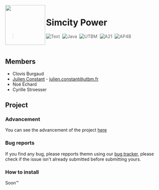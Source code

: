 <img align="left" height="128" src="https://i.imgur.com/S2coYYy.png">

# Simcity Power
> <p align="left">
> <img alt="Text" src="https://img.shields.io/badge/Simcity%20like%20game%20with%20power%20management-22272E?style=for-the-badge">&nbsp;
> <img alt="Java" src="https://img.shields.io/badge/Java-FF7F50?style=for-the-badge&logo=java&logoColor=white">&nbsp;
> <img alt="UTBM" src="https://img.shields.io/badge/UTBM-007BC0?style=for-the-badge">&nbsp;
> <img alt="A21" src="https://img.shields.io/badge/A21-FFD700?style=for-the-badge">&nbsp;
> <img alt="AP4B" src="https://img.shields.io/badge/AP4B-D3D3D3?style=for-the-badge">&nbsp;
> </p>

<br>

## Members
- Clovis Burgaud
- [Julien Constant](https://github.com/Juknum) - julien.constant@utbm.fr
- Noé Échard
- Cyrille Stroesser

## Project
### Advancement
You can see the advancement of the project [here](https://github.com/CyrilleStr/AP4B/projects/1)

### Bug reports
If you find any bug, please repports themn using our [bug tracker](https://github.com/CyrilleStr/AP4B/issues), please check if the issue isn't already submitted before submitting yours.

### How to install
Soon™
